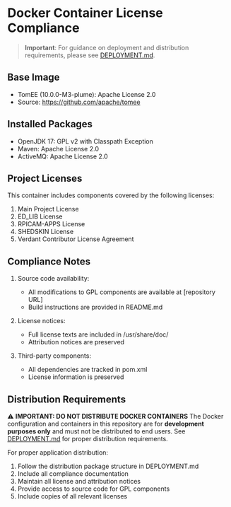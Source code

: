 # Docker Container License Compliance

> **Important**: For guidance on deployment and distribution requirements, please see [DEPLOYMENT.md](./DEPLOYMENT.md).

## Base Image
- TomEE (10.0.0-M3-plume): Apache License 2.0
- Source: https://github.com/apache/tomee

## Installed Packages
- OpenJDK 17: GPL v2 with Classpath Exception
- Maven: Apache License 2.0
- ActiveMQ: Apache License 2.0

## Project Licenses
This container includes components covered by the following licenses:
1. Main Project License
2. ED_LIB License
3. RPICAM-APPS License
4. SHEDSKIN License
5. Verdant Contributor License Agreement

## Compliance Notes
1. Source code availability:
   - All modifications to GPL components are available at [repository URL]
   - Build instructions are provided in README.md

2. License notices:
   - Full license texts are included in /usr/share/doc/
   - Attribution notices are preserved

3. Third-party components:
   - All dependencies are tracked in pom.xml
   - License information is preserved

## Distribution Requirements
⚠️ **IMPORTANT: DO NOT DISTRIBUTE DOCKER CONTAINERS**
The Docker configuration and containers in this repository are for **development purposes only** and must not be distributed to end users. See [DEPLOYMENT.md](./DEPLOYMENT.md) for proper distribution requirements.

For proper application distribution:
1. Follow the distribution package structure in DEPLOYMENT.md
2. Include all compliance documentation
3. Maintain all license and attribution notices
3. Provide access to source code for GPL components
4. Include copies of all relevant licenses
